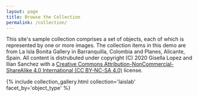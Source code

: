 ```yaml
---
layout: page
title: Browse the Collection
permalink: /collection/
---
```


This site's sample collection comprises a set of objects, each of which is represented by one or more images. The collection items in this demo are from La Isla Bonita Gallery in Barranquilla, Colombia and Planes, Alicante, Spain. All content is distrubuted under copyright (C) 2020 Gisella Lopez and Ilian Sanchez with a [Creative Commons Attribution-NonCommercial-ShareAlike 4.0 International (CC BY-NC-SA 4.0)](https://creativecommons.org/licenses/by-nc-sa/4.0/) license.

{% include collection_gallery.html collection='laislab' facet_by='object_type' %}
